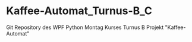 # Kaffee-Automat_Turnus-B_C
 Git Repository des WPF Python Montag Kurses Turnus B Projekt "Kaffee-Automat"

